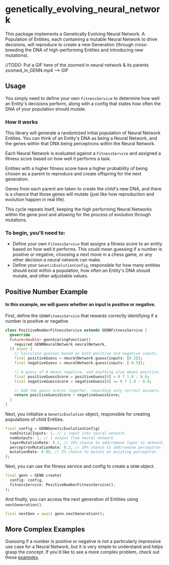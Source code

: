 # genetically_evolving_neural_network
 This package implements a Genetically Evolving Neural Network. A Population of Entities, each containing a mutable Neural Network to drive decisions, will reproduce to create a new Generation (through cross-breeding the DNA of high-performing Entities and introducing new mutations).

 //TODO: Put a GIF here of the zoomed in neural network & its parents
 zoomed_in_GENN.mp4 --> GIF

## Usage
You simply need to define your own `FitnessService` to determine how well an Entity's decisions perform, along with a config that states how often the DNA of your population should mutate.

### How it works
This library will generate a randomized initial population of Neural Network Entities. You can think of an Entity's DNA as being a Neural Network, and the genes within that DNA being perceptrons within the Neural Network.

Each Neural Network is evaluated against a `FitnessService` and assigned a fitness score based on how well it performs a task.

Entities with a higher fitness score have a higher probability of being chosen as a parent to reproduce and create offspring for the next generation.

Genes from each parent are taken to create the child's new DNA, and there is a chance that those genes will mutate (just like how reproduction and evolution happen in real life).

This cycle repeats itself, keeping the high performing Neural Networks within the gene pool and allowing for the process of evolution through mutations.

### To begin, you'll need to:
* Define your own `FitnessService` that assigns a fitness score to an entity based on how well it performs. This could mean guessing if a number is positive or negative, choosing a next move in a chess game, or any other decision a neural network can make.
* Define your `GeneticEvolutionConfig`, responsible for how many entities should exist within a population, how often an Entity's DNA should mutate, and other adjustable values.

## Positive Number Example
#### In this example, we will guess whether an input is positive or negative.

First, define the `GENNFitnessService` that rewards correctly identifying if a number is positive or negative.
```dart
class PositiveNumberFitnessService extends GENNFitnessService {
  @override
  Future<double> gennScoringFunction({
    required GENNNeuralNetwork neuralNetwork,
  }) async {
    // Calculate guesses based on both positive and negative inputs.
    final positiveGuess = neuralNetwork.guess(inputs: [0.5]);
    final negativeGuess = neuralNetwork.guess(inputs: [-0.5]);

    // A guess of 0 means negative, and anything else means positive.
    final positiveGuessScore = positiveGuess[0] > 0 ? 1.0 : 0.0;
    final negativeGuessScore = negativeGuess[0] == 0 ? 1.0 : 0.0;

    // Add the guess scores together, rewarding only correct answers.
    return positiveGuessScore + negativeGuessScore;
  }
}
```

Next, you initialize a `GeneticEvolution` object, responsible for creating populations of child Entities.
```dart
final config = GENNGeneticEvolutionConfig(
  numInitialInputs: 1, // 1 input into neural network
  numOutputs: 1, // 1 output from neural network
  layerMutationRate: 0.1, // 10% chance to add/remove layer to network
  perceptronMutationRate: 0.2, // 20% chance to add/remove perceptron to layer
  mutationRate: 0.05, // 5% chance to mutate an existing perceptron
);
```

Next, you can use the fitness service and config to create a `GENN` object.
```dart
final genn = GENN.create(
  config: config,
  fitnessService: PositiveNumberFitnessService(),
);
```

And finally, you can access the next generation of Entities using `nextGeneration()`.
```dart
final nextGen = await genn.nextGeneration();
```

## More Complex Examples
Guessing if a number is positive or negative is not a particularly impressive use case for a Neural Network, but it is very simple to understand and helps grasp the concept. If you'd like to see a more complex problem, check out these [examples](https://pub.dev/packages/genetically_evolving_neural_network/example).